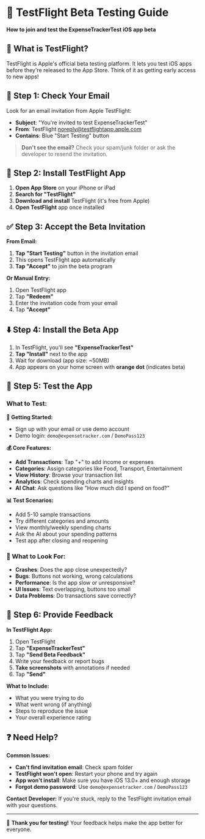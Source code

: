 # 📱 TestFlight Beta Testing Guide

**How to join and test the ExpenseTrackerTest iOS app beta**

## 🎯 What is TestFlight?

TestFlight is Apple's official beta testing platform. It lets you test iOS apps before they're released to the App Store. Think of it as getting early access to new apps!

## 📧 Step 1: Check Your Email

Look for an email invitation from Apple TestFlight:
- **Subject**: "You're invited to test ExpenseTrackerTest"
- **From**: TestFlight <noreply@testflightapp.apple.com>
- **Contains**: Blue "Start Testing" button

> **Don't see the email?** Check your spam/junk folder or ask the developer to resend the invitation.

## 📱 Step 2: Install TestFlight App

1. **Open App Store** on your iPhone or iPad
2. **Search for "TestFlight"** 
3. **Download and install** TestFlight (it's free from Apple)
4. **Open TestFlight** app once installed

## ✅ Step 3: Accept the Beta Invitation

**From Email:**
1. **Tap "Start Testing"** button in the invitation email
2. This opens TestFlight app automatically
3. **Tap "Accept"** to join the beta program

**Or Manual Entry:**
1. Open TestFlight app
2. Tap **"Redeem"** 
3. Enter the invitation code from your email
4. Tap **"Accept"**

## ⬇️ Step 4: Install the Beta App

1. In TestFlight, you'll see **"ExpenseTrackerTest"** 
2. **Tap "Install"** next to the app
3. Wait for download (app size: ~50MB)
4. App appears on your home screen with **orange dot** (indicates beta)

## 🧪 Step 5: Test the App

### What to Test:

**🔐 Getting Started:**
- Sign up with your email or use demo account
- Demo login: `demo@expensetracker.com` / `DemoPass123`

**💰 Core Features:**
- **Add Transactions**: Tap "+" to add income or expenses
- **Categories**: Assign categories like Food, Transport, Entertainment
- **View History**: Browse your transaction list
- **Analytics**: Check spending charts and insights
- **AI Chat**: Ask questions like "How much did I spend on food?"

**📊 Test Scenarios:**
- Add 5-10 sample transactions
- Try different categories and amounts
- View monthly/weekly spending charts
- Ask the AI about your spending patterns
- Test app after closing and reopening

### 🐛 What to Look For:
- **Crashes**: Does the app close unexpectedly? 
- **Bugs**: Buttons not working, wrong calculations
- **Performance**: Is the app slow or unresponsive?
- **UI Issues**: Text overlapping, buttons too small
- **Data Problems**: Do transactions save correctly?

## 💬 Step 6: Provide Feedback

**In TestFlight App:**
1. Open TestFlight
2. Tap **"ExpenseTrackerTest"**
3. Tap **"Send Beta Feedback"**
4. Write your feedback or report bugs
5. **Take screenshots** with annotations if needed
6. Tap **"Send"**

**What to Include:**
- What you were trying to do
- What went wrong (if anything)
- Steps to reproduce the issue
- Your overall experience rating

## ❓ Need Help?

**Common Issues:**
- **Can't find invitation email**: Check spam folder
- **TestFlight won't open**: Restart your phone and try again
- **App won't install**: Make sure you have iOS 13.0+ and enough storage
- **Forgot demo password**: Use `demo@expensetracker.com` / `DemoPass123`

**Contact Developer:** If you're stuck, reply to the TestFlight invitation email with your questions.

---

🎉 **Thank you for testing!** Your feedback helps make the app better for everyone.
